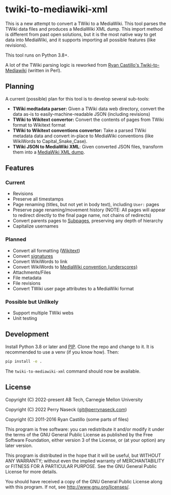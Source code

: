 twiki-to-mediawiki-xml
======================

This is a new attempt to convert a TWiki to a MediaWiki. This tool parses the
TWiki data files and produces a MediaWiki XML dump. This import method is
different from past open solutions, but it is the most native way to get data
into MediaWiki, and it supports importing all possible features (like
revisions).

This tool runs on Python 3.8+.

A lot of the TWiki parsing logic is reworked from [Ryan Castillo's
Twiki-to-Mediawiki](https://github.com/rmcastil/Twiki-to-Mediawiki)
(written in Perl).

## Planning

A current (possible) plan for this tool is to develop several sub-tools:

- **TWiki medtadata parser:** Given a TWiki data web directory, convert the data
  as-is to easily-machine-readable JSON (including revisions)
- **TWiki to Wikitext convertor:** Convert the contents of pages from TWiki format
  to Wikitext format
- **TWiki to Wikitext conventions convertor:** Take a parsed TWiki metadata data
  and convert in-place to MediaWiki conventions (like WikiWords to
  Capital_Snake_Case).
- **TWiki JSON to MediaWiki XML**: Given converted JSON files, transform them
  into a [MediaWiki XML dump](https://www.mediawiki.org/wiki/Manual:Importing_XML_dumps).

## Features

### Current

- Revisions
- Preserve all timestamps
- Page renaming (titles, but not yet in body text), including `User:` pages
- Preserve page renaming/movement history (NOTE: All pages will appear to
  redirect directly to the final page name, not chains of redirects)
- Convert parents pages to
  [Subpages](https://www.mediawiki.org/wiki/Help:Subpages), preserving any
  depth of hierarchy
- Capitalize usernames

### Planned

- Convert all formatting ([Wikitext](https://www.mediawiki.org/wiki/Wikitext))
- Convert [signatures](https://www.mediawiki.org/wiki/Help:Signatures)
- Convert WikiWords to link
- Convert WikiWords to [MediaWiki convention (underscores)](https://en.wikipedia.org/wiki/Wikipedia:Naming_conventions_(technical_restrictions))
- Attachments/Files
- File metadata
- File revisions
- Convert TWiki user page attributes to a MediaWiki format

### Possible but Unlikely
- Support multiple TWiki webs
- Unit testing

## Development

Install Python 3.8 or later and [PIP](https://pypi.org/project/pip/). Clone
the repo and change to it. It is recommended to use a venv (if you know how).
Then:

```bash
pip install -e .
```

The `twiki-to-mediawiki-xml` command should now be available.

## License

Copyright (C) 2022-present  AB Tech, Carnegie Mellon University

Copyright (C) 2022          Perry Naseck (git@perrynaseck.com)

Copyright (C) 2011-2016     Ryan Castillo (some parts of files)

This program is free software: you can redistribute it and/or modify
it under the terms of the GNU General Public License as published by
the Free Software Foundation, either version 3 of the License, or
(at your option) any later version.

This program is distributed in the hope that it will be useful,
but WITHOUT ANY WARRANTY; without even the implied warranty of
MERCHANTABILITY or FITNESS FOR A PARTICULAR PURPOSE.  See the
GNU General Public License for more details.

You should have received a copy of the GNU General Public License
along with this program.  If not, see <http://www.gnu.org/licenses/>.
